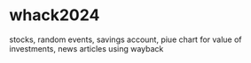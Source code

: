 # whack2024

stocks, random events, savings account, piue chart for value of investments, news articles using wayback